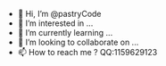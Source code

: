 - 👋 Hi, I’m @pastryCode
- 👀 I’m interested in ...
- 🌱 I’m currently learning ...
- 💞️ I’m looking to collaborate on ...
- 📫 How to reach me ? QQ:1159629123

<!---
pastryCode/pastryCode is a ✨ special ✨ repository because its `README.md` (this file) appears on your GitHub profile.
You can click the Preview link to take a look at your changes.
--->
